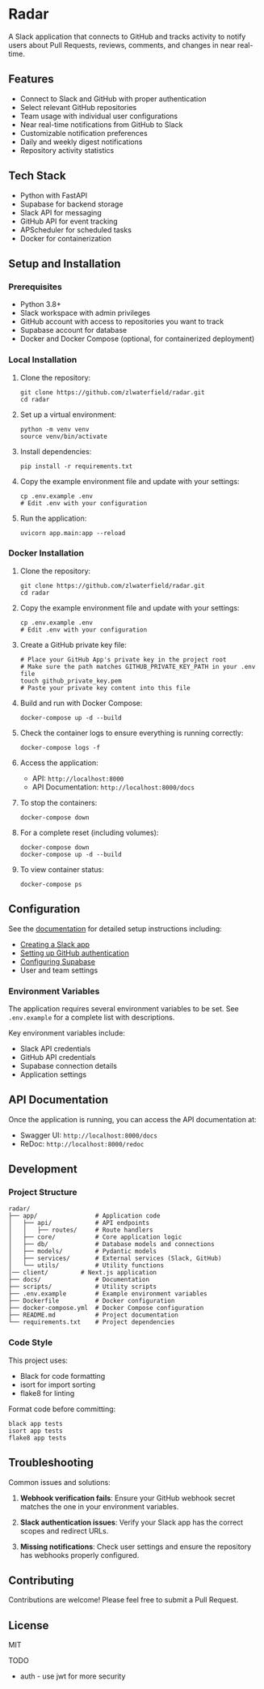 # Radar

A Slack application that connects to GitHub and tracks activity to notify users about Pull Requests, reviews, comments, and changes in near real-time.

## Features

- Connect to Slack and GitHub with proper authentication
- Select relevant GitHub repositories
- Team usage with individual user configurations
- Near real-time notifications from GitHub to Slack
- Customizable notification preferences
- Daily and weekly digest notifications
- Repository activity statistics

## Tech Stack

- Python with FastAPI
- Supabase for backend storage
- Slack API for messaging
- GitHub API for event tracking
- APScheduler for scheduled tasks
- Docker for containerization

## Setup and Installation

### Prerequisites

- Python 3.8+
- Slack workspace with admin privileges
- GitHub account with access to repositories you want to track
- Supabase account for database
- Docker and Docker Compose (optional, for containerized deployment)

### Local Installation

1. Clone the repository:
   ```
   git clone https://github.com/zlwaterfield/radar.git
   cd radar
   ```

2. Set up a virtual environment:
   ```
   python -m venv venv
   source venv/bin/activate
   ```

3. Install dependencies:
   ```
   pip install -r requirements.txt
   ```

4. Copy the example environment file and update with your settings:
   ```
   cp .env.example .env
   # Edit .env with your configuration
   ```

5. Run the application:
   ```
   uvicorn app.main:app --reload
   ```

### Docker Installation

1. Clone the repository:
   ```
   git clone https://github.com/zlwaterfield/radar.git
   cd radar
   ```

2. Copy the example environment file and update with your settings:
   ```
   cp .env.example .env
   # Edit .env with your configuration
   ```

3. Create a GitHub private key file:
   ```
   # Place your GitHub App's private key in the project root
   # Make sure the path matches GITHUB_PRIVATE_KEY_PATH in your .env file
   touch github_private_key.pem
   # Paste your private key content into this file
   ```

4. Build and run with Docker Compose:
   ```
   docker-compose up -d --build
   ```

5. Check the container logs to ensure everything is running correctly:
   ```
   docker-compose logs -f
   ```

6. Access the application:
   - API: `http://localhost:8000`
   - API Documentation: `http://localhost:8000/docs`

7. To stop the containers:
   ```
   docker-compose down
   ```

8. For a complete reset (including volumes):
   ```
   docker-compose down
   docker-compose up -d --build
   ```

9. To view container status:
   ```
   docker-compose ps
   ```

## Configuration

See the [documentation](./docs/README.md) for detailed setup instructions including:
- [Creating a Slack app](./docs/slack_setup.md)
- [Setting up GitHub authentication](./docs/github_setup.md)
- [Configuring Supabase](./docs/supabase_setup.md)
- User and team settings

### Environment Variables

The application requires several environment variables to be set. See `.env.example` for a complete list with descriptions.

Key environment variables include:
- Slack API credentials
- GitHub API credentials
- Supabase connection details
- Application settings

## API Documentation

Once the application is running, you can access the API documentation at:
- Swagger UI: `http://localhost:8000/docs`
- ReDoc: `http://localhost:8000/redoc`

## Development

### Project Structure

```
radar/
├── app/                # Application code
│   ├── api/            # API endpoints
│   │   ├── routes/     # Route handlers
│   ├── core/           # Core application logic
│   ├── db/             # Database models and connections
│   ├── models/         # Pydantic models
│   ├── services/       # External services (Slack, GitHub)
│   └── utils/          # Utility functions
│── client/         # Next.js application
├── docs/               # Documentation
├── scripts/            # Utility scripts
├── .env.example        # Example environment variables
├── Dockerfile          # Docker configuration
├── docker-compose.yml  # Docker Compose configuration
├── README.md           # Project documentation
└── requirements.txt    # Project dependencies
```

### Code Style

This project uses:
- Black for code formatting
- isort for import sorting
- flake8 for linting

Format code before committing:

```
black app tests
isort app tests
flake8 app tests
```

## Troubleshooting

Common issues and solutions:

1. **Webhook verification fails**: Ensure your GitHub webhook secret matches the one in your environment variables.

2. **Slack authentication issues**: Verify your Slack app has the correct scopes and redirect URLs.

3. **Missing notifications**: Check user settings and ensure the repository has webhooks properly configured.

## Contributing

Contributions are welcome! Please feel free to submit a Pull Request.

## License

MIT


TODO
- auth - use jwt for more security
